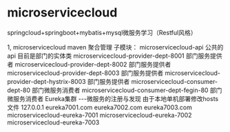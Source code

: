 # microservicecloud
springcloud+springboot+mybatis+mysql微服务学习（Restful风格）


1,   microservicecloud maven 聚合管理
            子模块：
      microservicecloud-api 公共的api 目前是部门的实体类
      microservicecloud-provider-dept-8001 部门服务提供者
      microservicecloud-provider-dept-8002 部门服务提供者
      microservicecloud-provider-dept-8003 部门服务提供者
      microservicecloud-provider-dept-hystrix-8003 部门服务提供者
      microservicecloud-consumer-dept-80 部门微服务消费者
      microservicecloud-consumer-dept-fegin-80 部门微服务消费者
      Eureka集群 ---微服务的注册与发现
               由于本地单机部署修改hosts文件
      127.0.0.1 eureka7001.com eureka7002.com eureka7003.com
       microservicecloud-eureka-7001 
       microservicecloud-eureka-7002
       microservicecloud-eureka-7003